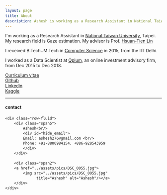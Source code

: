 ```yaml
---
layout: page
title: About
description: Ashesh is working as a Research Assistant in National Taiwan University, Taipei. His research field is Gaze estimation.
---
```


I'm working as a Research Assistant in [National Taiwan University](https://www.ntu.edu.tw/english/), Taipei. My research field is Gaze estimation. My advisor is Prof. [Hsuan-Tien Lin](https://www.csie.ntu.edu.tw/~htlin/)

I received B.Tech+M.Tech in [Computer Science](https://www.cse.iitd.ernet.in/)
in 2015, from the IIT Delhi.

I worked as a Data Scientist at [Qplum](https://www.qplum.co/),  an online investment advisory firm, from Dec 2015
to Dec 2018.


<!-- [curriculum vitae ![CV as pdf](icons16/pdf-icon.png)]({{ BASE_PATH }}/assets/broman_cv.pdf)<br/> -->
[Curriculum vitae](https://docs.google.com/document/d/1tG6psbZns3pmT0fGzA3eoCB8GltZTCBGKaviqUA8KU0)<br/>
[Github](https://github.com/ashesh-0)<br/>
[Linkedin](https://www.linkedin.com/in/ashesh0/) <br/>
[Kaggle](https://www.kaggle.com/silence2) <br/>

---

<div class="container">
<h4><a name="Contact"></a>contact</h4>

    <div class="row-fluid">
        <div class="span5">
            Ashesh<br/>
            <div id="hide_email">
            Email: ashesh276@gmail.com <br/>
            Phone: +91-8800984154, +886-928543959
            </div>
        </div>

        <div class="span2">
        <a href="../assets/pics/DSC_0055.jpg">
            <img src="../assets/pics/DSC_0055.jpg"
                  title="Ashesh" alt="Ashesh"/></a>
        </div>
    </div>
</div>
